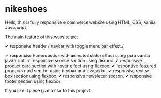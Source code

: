 # nikeshoes
Hello, this is fully responsive e commerce website using HTML, CSS, Vanila Javascript

The main feature of this website are:

✔ responsive header / navbar with toggle menu bar effect./

✔ responsive home section with animated slider effect using pure vanilla javascript.
✔ responsive service section using flexbox.
✔ responsive product card section with hover effect using flexbox.
✔ responsive featured products card section using flexbox and javascript.
✔ responsive review box section using flexbox.
✔ responsive newsletter section.
✔ responsive footer section using flexbox.

If you like it plese give a star to this project. 
